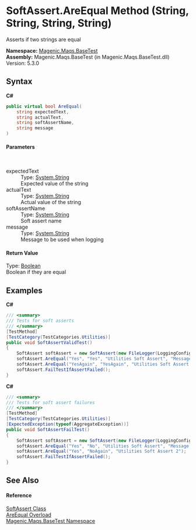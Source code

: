 # SoftAssert.AreEqual Method (String, String, String, String)
 

Asserts if two strings are equal

**Namespace:**&nbsp;<a href="#/MAQS_5/BaseTest_AUTOGENERATED/Magenic-Maqs-BaseTest_Namespace">Magenic.Maqs.BaseTest</a><br />**Assembly:**&nbsp;Magenic.Maqs.BaseTest (in Magenic.Maqs.BaseTest.dll) Version: 5.3.0

## Syntax

**C#**<br />
``` C#
public virtual bool AreEqual(
	string expectedText,
	string actualText,
	string softAssertName,
	string message
)
```


#### Parameters
&nbsp;<dl><dt>expectedText</dt><dd>Type: <a href="http://msdn2.microsoft.com/en-us/library/s1wwdcbf" target="_blank">System.String</a><br />Expected value of the string</dd><dt>actualText</dt><dd>Type: <a href="http://msdn2.microsoft.com/en-us/library/s1wwdcbf" target="_blank">System.String</a><br />Actual value of the string</dd><dt>softAssertName</dt><dd>Type: <a href="http://msdn2.microsoft.com/en-us/library/s1wwdcbf" target="_blank">System.String</a><br />Soft assert name</dd><dt>message</dt><dd>Type: <a href="http://msdn2.microsoft.com/en-us/library/s1wwdcbf" target="_blank">System.String</a><br />Message to be used when logging</dd></dl>

#### Return Value
Type: <a href="http://msdn2.microsoft.com/en-us/library/a28wyd50" target="_blank">Boolean</a><br />Boolean if they are equal

## Examples

**C#**<br />
``` C#
/// <summary>
/// Tests for soft asserts
/// </summary>
[TestMethod]
[TestCategory(TestCategories.Utilities)]
public void SoftAssertValidTest()
{
    SoftAssert softAssert = new SoftAssert(new FileLogger(LoggingConfig.GetLogDirectory(), "UnitTests.SoftAssertUnitTests.SoftAssertValidTest"));
    softAssert.AreEqual("Yes", "Yes", "Utilities Soft Assert", "Message is not equal");
    softAssert.AreEqual("YesAgain", "YesAgain", "Utilities Soft Assert 2");
    softAssert.FailTestIfAssertFailed();
}
```

**C#**<br />
``` C#
/// <summary>
/// Tests for soft assert failures
/// </summary>
[TestMethod]
[TestCategory(TestCategories.Utilities)]
[ExpectedException(typeof(AggregateException))]
public void SoftAssertFailTest()
{
    SoftAssert softAssert = new SoftAssert(new FileLogger(LoggingConfig.GetLogDirectory(), "UnitTests.SoftAssertUnitTests.SoftAssertFailTest"));
    softAssert.AreEqual("Yes", "No", "Utilities Soft Assert", "Message is not equal");
    softAssert.AreEqual("Yes", "NoAgain", "Utilities Soft Assert 2");
    softAssert.FailTestIfAssertFailed();
}
```


## See Also


#### Reference
<a href="#/MAQS_5/BaseTest_AUTOGENERATED/SoftAssert_Class">SoftAssert Class</a><br /><a href="#/MAQS_5/BaseTest_AUTOGENERATED/SoftAssert-AreEqual_Method">AreEqual Overload</a><br /><a href="#/MAQS_5/BaseTest_AUTOGENERATED/Magenic-Maqs-BaseTest_Namespace">Magenic.Maqs.BaseTest Namespace</a><br />